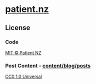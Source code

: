 # [patient.nz](https://patient.nz)

## License

### Code

[MIT © Patient NZ](./LICENSE)

### Post Content - [content/blog/posts](./content/blog/posts) 

[CC0 1.0 Universal](./content/blog/posts/LICENSE)
